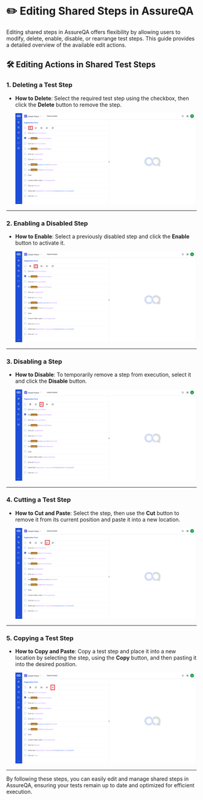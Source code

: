 # ✏️ Editing Shared Steps in AssureQA

Editing shared steps in AssureQA offers flexibility by allowing users to modify, delete, enable, disable, or rearrange test steps. This guide provides a detailed overview of the available edit actions.

## 🛠️ Editing Actions in Shared Test Steps

### 1. Deleting a Test Step

- **How to Delete**: Select the required test step using the checkbox, then click the **Delete** button to remove the step.

   ![Delete Step](./SharedImages/1.Delete%20steps%20in%20shared.png)

---

### 2. Enabling a Disabled Step

- **How to Enable**: Select a previously disabled step and click the **Enable** button to activate it.

   ![Enable Step](./SharedImages/2.Enable%20step.png)

---

### 3. Disabling a Step

- **How to Disable**: To temporarily remove a step from execution, select it and click the **Disable** button.

   ![Disable Step](./SharedImages/3.Disable%20Test%20step.png)

---

### 4. Cutting a Test Step

- **How to Cut and Paste**: Select the step, then use the **Cut** button to remove it from its current position and paste it into a new location.

   ![Cut Step](./SharedImages/4.Cut%20test%20step.png)

---

### 5. Copying a Test Step

- **How to Copy and Paste**: Copy a test step and place it into a new location by selecting the step, using the **Copy** button, and then pasting it into the desired position.

   ![Copy Step](./SharedImages/5.Copy%20test%20step.png)

---



By following these steps, you can easily edit and manage shared steps in AssureQA, ensuring your tests remain up to date and optimized for efficient execution.

